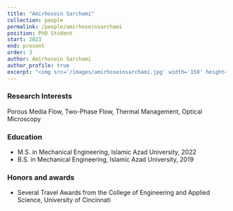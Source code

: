 ```yaml
---
title: "Amirhosein Sarchami"
collection: people
permalink: /people/amirhoseinsarchami
position: PhD Student
start: 2023
end: present
order: 3
author: Amirhosein Sarchami
author_profile: true
excerpt: "<img src='/images/amirhoseinsarchami.jpg' width='150' height='auto'>"
---
```

### Research Interests
Porous Media Flow, Two-Phase Flow, Thermal Management, Optical Microscopy

### Education
* M.S. in Mechanical Engineering, Islamic Azad University, 2022
* B.S. in Mechanical Engineering, Islamic Azad University, 2019

### Honors and awards
* Several Travel Awards from the College of Engineering and Applied Science, University of Cincinnati
